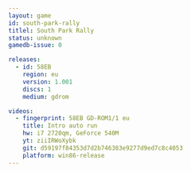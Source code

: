 ```yaml
---
layout: game
id: south-park-rally
titlel: South Park Rally
status: unknown
gamedb-issue: 0

releases:
  - id: 58EB
    region: eu
    version: 1.001
    discs: 1
    medium: gdrom

videos:
  - fingerprint: 58EB GD-ROM1/1 eu
    title: Intro auto run
    hw: i7 2720qm, GeForce 540M
    yt: ziiIRWoXybk
    git: d59197f84353d7d2b746383e9277d9ed7c8c4053
    platform: win86-release
---
```

